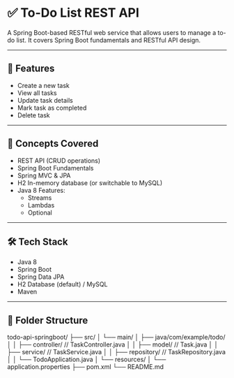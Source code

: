 # ✅ To-Do List REST API

A Spring Boot-based RESTful web service that allows users to manage a to-do list. It covers Spring Boot fundamentals and RESTful API design.

---

## 📌 Features
- Create a new task
- View all tasks
- Update task details
- Mark task as completed
- Delete task

---

## 🧠 Concepts Covered
- REST API (CRUD operations)
- Spring Boot Fundamentals
- Spring MVC & JPA
- H2 In-memory database (or switchable to MySQL)
- Java 8 Features:
  - Streams
  - Lambdas
  - Optional

---

## 🛠 Tech Stack
- Java 8
- Spring Boot
- Spring Data JPA
- H2 Database (default) / MySQL
- Maven

---

## 📁 Folder Structure
todo-api-springboot/ 
├── src/ │ 
└── main/ │ 
├── java/com/example/todo/ │ │ 
├── controller/ // TaskController.java │ │ 
├── model/ // Task.java │ │ 
├── service/ // TaskService.java │ │ 
├── repository/ // TaskRepository.java │ 
│ └── TodoApplication.java │ 
└── resources/ │ 
└── application.properties 
├── pom.xml 
└── README.md
